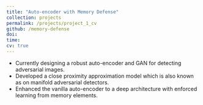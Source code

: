 ```yaml
---
title: "Auto-encoder with Memory Defense"
collection: projects
permalink: /projects/project_1_cv
github: /memory-defense
doi: 
time:
cv: true
---
```


- Currently designing a robust auto-encoder and GAN for detecting adversarial images.
- Developed a close proximity approximation model which is also known as on manifold adversarial detectors.
- Enhanced the vanilla auto-encoder to a deep architecture with enforced learning from memory elements.
